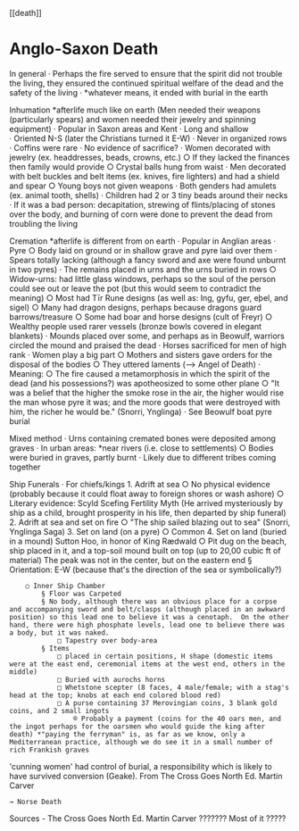 [[death]]
# Anglo-Saxon Death
In general
	· Perhaps the fire served to ensure that the spirit did not trouble the living, they ensured the continued spiritual welfare of the dead and the safety of the living
	· *whatever means, it ended with burial in the earth


Inhumation *afterlife much like on earth 
	 (Men needed their weapons (particularly spears) and women needed their jewelry and spinning equipment)
	· Popular in Saxon areas and Kent
	· Long and shallow  
	· Oriented N-S  (later the Christians turned it E-W)
	· Never in organized rows
	· Coffins were rare
	· No evidence of sacrifice?
	· Women decorated with jewelry (ex. headdresses, beads, crowns, etc.)
		○ If they lacked the finances then family would provide
		○ Crystal balls hung from waist
	· Men decorated with belt buckles and belt items (ex. knives, fire lighters) and had a shield and spear
		○ Young boys not given weapons
	· Both genders had amulets (ex. animal tooth, shells)
	· Children had 2 or 3 tiny beads around their necks
	· If it was a bad person: decapitation, strewing of flints/placing of stones over the body, and burning of corn were done to prevent the dead from troubling the living


Cremation *afterlife is different from on earth
	· Popular in Anglian areas
	· Pyre
		○ Body laid on ground or in shallow grave and pyre laid over them
	· Spears totally lacking (although a fancy sword and axe were found unburnt in two pyres)
	· The remains placed in urns and the urns buried in rows
		○ Widow-urns: had little glass windows, perhaps so the soul of the person could see out or leave the pot (but this would seem to contradict the meaning)
		○ Most had Tīr Rune designs (as well as: Ing, gyfu, ger, eþel, and sigel)
		○ Many had dragon designs, perhaps because dragons guard barrows/treasure
		○ Some had boar and horse designs (cult of Freyr)
		○ Wealthy people used rarer vessels (bronze bowls covered in elegant blankets)
	· Mounds placed over some, and perhaps as in Beowulf, warriors circled the mound and praised the dead
	· Horses sacrificed for men of high rank
	· Women play a big part
		○ Mothers and sisters gave orders for the disposal of the bodies 
		○ They uttered laments (--> Angel of Death)
	· Meaning:
		○ The fire caused a metamorphosis in which the spirit of the dead (and his possessions?) was apotheosized to some other plane 
		○ "It was a belief that the higher the smoke rose in the air, the higher would rise the man whose pyre it was; and the more goods that were destroyed with him, the richer he would be." (Snorri, Ynglinga)
	· See Beowulf boat pyre burial
		
		
Mixed method
	· Urns containing cremated bones were deposited among graves
	· In urban areas: *near rivers (i.e. close to settlements)
		○ Bodies were buried in graves, partly burnt
	· Likely due to different tribes coming together
		
		
Ship Funerals
	· For chiefs/kings
	1. Adrift at sea
		○ No physical evidence (probably because it could float away to foreign shores or wash ashore)
		○ Literary evidence: Scyld Scefing Fertility Myth (He arrived mysteriously by ship as a child, brought prosperity in his life, then departed by ship funeral)
	2. Adrift at sea and set on fire
		○ "The ship sailed blazing out to sea" (Snorri, Ynglinga Saga)
	3. Set on land (on a pyre)
		○ Common
	4. Set on land (buried in a mound) Sutton Hoo, in honor of King Rædwald
		○  Pit dug on the beach, ship placed in it, and a top-soil mound built on top (up to 20,00 cubic ft of material) The peak was not in the center, but on the eastern end
			§ Orientation: E-W (because that's the direction of the sea or symbolically?)
		
		○ Inner Ship Chamber 
			§ Floor was Carpeted
			§ No body, although there was an obvious place for a corpse and accompanying sword and belt/clasps (although placed in an awkward position) so this lead one to believe it was a cenotaph.  On the other hand, there were high phosphate levels, lead one to believe there was a body, but it was naked.
				□ Tapestry over body-area
			§ Items 
				□ placed in certain positions, H shape (domestic items were at the east end, ceremonial items at the west end, others in the middle)
				□ Buried with aurochs horns
				□ Whetstone scepter (8 faces, 4 male/female; with a stag's head at the top; knobs at each end colored blood red)
				□ A purse containing 37 Merovingian coins, 3 blank gold coins, and 2 small ingots
					® Probably a payment (coins for the 40 oars men, and the ingot perhaps for the oarsmen who would guide the king after death) *"paying the ferryman" is, as far as we know, only a Mediterranean practice, although we do see it in a small number of rich Frankish graves
	
'cunning women' had control of burial, a responsibility which is likely to have survived conversion (Geake). From The Cross Goes North Ed. Martin Carver






		
	→ Norse Death

Sources
	- The Cross Goes North Ed. Martin Carver
??????? Most of it ?????